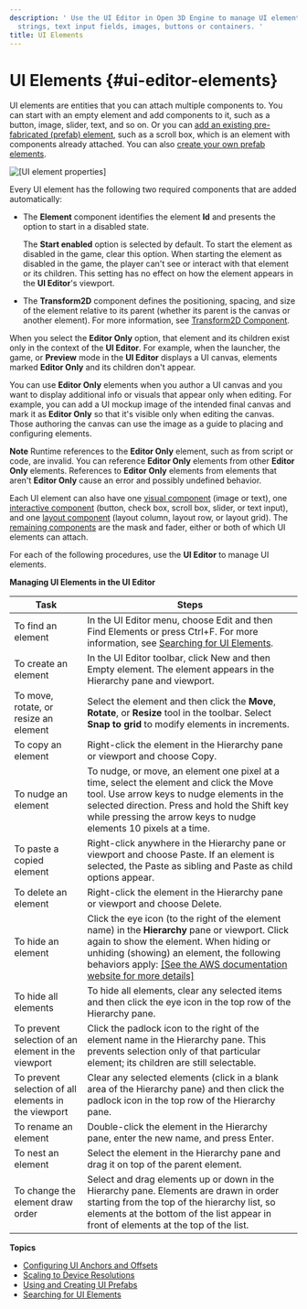 ```yaml
---
description: ' Use the UI Editor in Open 3D Engine to manage UI elements like
  strings, text input fields, images, buttons or containers. '
title: UI Elements
---
```

# UI Elements {#ui-editor-elements}

UI elements are entities that you can attach multiple components to\. You can start with an empty element and add components to it, such as a button, image, slider, text, and so on\. Or you can [add an existing pre\-fabricated \(prefab\) element](/docs/userguide/ui/editor/prefabs.md), such as a scroll box, which is an element with components already attached\. You can also [create your own prefab elements](/docs/userguide/ui/editor/prefabs.md)\.

![\[UI element properties\]](/images/user-guide/game_ui_editor/ui-editor-elements.png)

Every UI element has the following two required components that are added automatically:
+ The **Element** component identifies the element **Id** and presents the option to start in a disabled state\.

  The **Start enabled** option is selected by default\. To start the element as disabled in the game, clear this option\. When starting the element as disabled in the game, the player can't see or interact with that element or its children\. This setting has no effect on how the element appears in the **UI Editor**'s viewport\.
+ The **Transform2D** component defines the positioning, spacing, and size of the element relative to its parent \(whether its parent is the canvas or another element\)\. For more information, see [Transform2D Component](/docs/user-guide/features/interactivity/user-interface/editor/components-transform.md)\.

When you select the **Editor Only** option, that element and its children exist only in the context of the **UI Editor**\. For example, when the launcher, the game, or **Preview** mode in the **UI Editor** displays a UI canvas, elements marked **Editor Only** and its children don't appear\.

You can use **Editor Only** elements when you author a UI canvas and you want to display additional info or visuals that appear only when editing\. For example, you can add a UI mockup image of the intended final canvas and mark it as **Editor Only** so that it's visible only when editing the canvas\. Those authoring the canvas can use the image as a guide to placing and configuring elements\.

**Note**
Runtime references to the **Editor Only** element, such as from script or code, are invalid\. You can reference **Editor Only** elements from other **Editor Only** elements\. References to **Editor Only** elements from elements that aren't **Editor Only** cause an error and possibly undefined behavior\.

Each UI element can also have one [visual component](/docs/user-guide/features/interactivity/user-interface/editor/components-visual.md) \(image or text\), one [interactive component](/docs/user-guide/features/interactivity/user-interface/editor/components-interactive.md) \(button, check box, scroll box, slider, or text input\), and one [layout component](/docs/user-guide/features/interactivity/user-interface/editor/components-layout.md) \(layout column, layout row, or layout grid\)\. The [remaining components](/docs/user-guide/features/interactivity/user-interface/editor/components-other.md) are the mask and fader, either or both of which UI elements can attach\.

For each of the following procedures, use the **UI Editor** to manage UI elements\.


**Managing UI Elements in the UI Editor**

| Task | Steps |
| --- | --- |
| To find an element | In the UI Editor menu, choose Edit and then Find Elements or press Ctrl\+F\. For more information, see [Searching for UI Elements](/docs/user-guide/features/interactivity/user-interface/editor/search-element.md)\. |
| To create an element | In the UI Editor toolbar, click New and then Empty element\. The element appears in the Hierarchy pane and viewport\.  |
| To move, rotate, or resize an element |  Select the element and then click the **Move**, **Rotate**, or **Resize** tool in the toolbar\. Select **Snap to grid** to modify elements in increments\.  |
| To copy an element | Right\-click the element in the Hierarchy pane or viewport and choose Copy\.  |
| To nudge an element | To nudge, or move, an element one pixel at a time, select the element and click the Move tool\. Use arrow keys to nudge elements in the selected direction\. Press and hold the Shift key while pressing the arrow keys to nudge elements 10 pixels at a time\. |
| To paste a copied element | Right\-click anywhere in the Hierarchy pane or viewport and choose Paste\. If an element is selected, the Paste as sibling and Paste as child options appear\.  |
| To delete an element | Right\-click the element in the Hierarchy pane or viewport and choose Delete\.  |
| To hide an element |  Click the eye icon \(to the right of the element name\) in the **Hierarchy** pane or viewport\. Click again to show the element\. When hiding or unhiding \(showing\) an element, the following behaviors apply: [\[See the AWS documentation website for more details\]](/docs/userguide/ui/editor/elements)  |
| To hide all elements | To hide all elements, clear any selected items and then click the eye icon in the top row of the Hierarchy pane\. |
| To prevent selection of an element in the viewport | Click the padlock icon to the right of the element name in the Hierarchy pane\. This prevents selection only of that particular element; its children are still selectable\. |
| To prevent selection of all elements in the viewport | Clear any selected elements \(click in a blank area of the Hierarchy pane\) and then click the padlock icon in the top row of the Hierarchy pane\. |
| To rename an element | Double\-click the element in the Hierarchy pane, enter the new name, and press Enter\.  |
| To nest an element | Select the element in the Hierarchy pane and drag it on top of the parent element\.  |
| To change the element draw order | Select and drag elements up or down in the Hierarchy pane\. Elements are drawn in order starting from the top of the hierarchy list, so elements at the bottom of the list appear in front of elements at the top of the list\.  |

**Topics**
+ [Configuring UI Anchors and Offsets](/docs/user-guide/features/interactivity/user-interface/editor/transform2d.md)
+ [Scaling to Device Resolutions](/docs/user-guide/features/interactivity/user-interface/editor/scaling-device-resolution.md)
+ [Using and Creating UI Prefabs](/docs/userguide/ui/editor/prefabs.md)
+ [Searching for UI Elements](/docs/user-guide/features/interactivity/user-interface/editor/search-element.md)